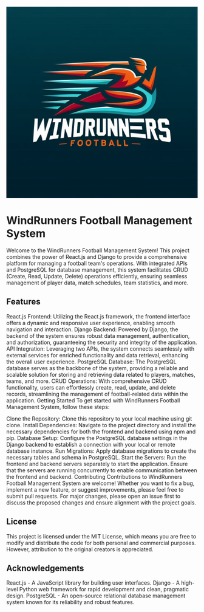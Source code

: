 
![alt text](image.png)


# WindRunners Football Management System
Welcome to the WindRunners Football Management System! This project combines the power of React.js and Django to provide a comprehensive platform for managing a football team's operations. With integrated APIs and PostgreSQL for database management, this system facilitates CRUD (Create, Read, Update, Delete) operations efficiently, ensuring seamless management of player data, match schedules, team statistics, and more.

## **Features**
React.js Frontend: Utilizing the React.js framework, the frontend interface offers a dynamic and responsive user experience, enabling smooth navigation and interaction.
Django Backend: Powered by Django, the backend of the system ensures robust data management, authentication, and authorization, guaranteeing the security and integrity of the application.
API Integration: Leveraging two APIs, the system connects seamlessly with external services for enriched functionality and data retrieval, enhancing the overall user experience.
PostgreSQL Database: The PostgreSQL database serves as the backbone of the system, providing a reliable and scalable solution for storing and retrieving data related to players, matches, teams, and more.
CRUD Operations: With comprehensive CRUD functionality, users can effortlessly create, read, update, and delete records, streamlining the management of football-related data within the application.
Getting Started
To get started with WindRunners Football Management System, follow these steps:

Clone the Repository: Clone this repository to your local machine using git clone.
Install Dependencies: Navigate to the project directory and install the necessary dependencies for both the frontend and backend using npm and pip.
Database Setup: Configure the PostgreSQL database settings in the Django backend to establish a connection with your local or remote database instance.
Run Migrations: Apply database migrations to create the necessary tables and schema in PostgreSQL.
Start the Servers: Run the frontend and backend servers separately to start the application. Ensure that the servers are running concurrently to enable communication between the frontend and backend.
Contributing
Contributions to WindRunners Football Management System are welcome! Whether you want to fix a bug, implement a new feature, or suggest improvements, please feel free to submit pull requests. For major changes, please open an issue first to discuss the proposed changes and ensure alignment with the project goals.

## **License**
This project is licensed under the MIT License, which means you are free to modify and distribute the code for both personal and commercial purposes. However, attribution to the original creators is appreciated.

## **Acknowledgements**
React.js - A JavaScript library for building user interfaces.
Django - A high-level Python web framework for rapid development and clean, pragmatic design.
PostgreSQL - An open-source relational database management system known for its reliability and robust features.



